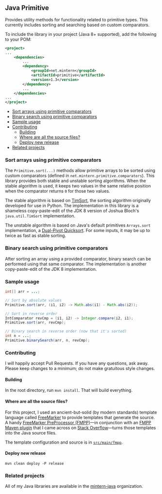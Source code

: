 ## Java Primitive

Provides utility methods for functionality related to primitive types.
This currently includes sorting and searching based on custom comparators.

To include the library in your project (Java 8+ supported), add the following
to your POM:

```xml
<project>
...
    <dependencies>
        ...
        <dependency>
            <groupId>net.mintern</groupId>
            <artifactId>primitive</artifactId>
            <version>1.3</version>
        </dependency>
        ...
    </dependencies>
...
</project>
```

- [Sort arrays using primitive comparators](#sort-arrays-using-primitive-comparators)
- [Binary search using primitive comparators](#binary-search-using-primitive-comparators)
- [Sample usage](#sample-usage)
- [Contributing](#contributing)
    - [Building](#building)
    - [Where are all the source files?](#where-are-all-the-source-files)
    - [Deploy new release](#deploy-new-release)
- [Related projects](#related-projects)

### Sort arrays using primitive comparators

The `Primitive.sort(...)` methods allow primitive arrays to be sorted using
custom comparators (defined in `net.mintern.primitive.comparators`). This
library provides both stable and unstable sorting algorithms. When the stable
algorithm is used, it keeps two values in the same relative position when the
comparator returns `0` for those two values.

The stable algorithm is based on
[TimSort](http://en.wikipedia.org/wiki/Timsort), the sorting algorithm
originally developed for use in Python. The implementation in this library is
a shameless copy-paste-edit of the JDK 8 version of Joshua Bloch's
`java.util.TimSort` implementation.

The unstable algorithm is based on Java's default primitives `Arrays.sort`
implementation, a [Dual-Pivot
Quicksort](http://en.wikipedia.org/wiki/Quicksort#Variants). For some inputs,
it may be up to twice as fast as stable sorting.

### Binary search using primitive comparators

After sorting an array using a provided comparator, binary search can be
performed using that same comparator. The implementation is another
copy-paste-edit of the JDK 8 implementation.

### Sample usage

```java
int[] arr = ...;

// Sort by absolute values
Primitive.sort(arr, (i1, i2) -> Math.abs(i1) - Math.abs(i2));

// Sort in reverse order
IntComparator revCmp = (i1, i2) -> Integer.compare(i2, i1);
Primitive.sort(arr, revCmp);

// Binary search in reverse order (now that it's sorted)
int n = ...;
Primitive.binarySearch(arr, n, revCmp);
```

### Contributing

I will happily accept Pull Requests. If you have any questions, ask away.
Please keep changes to a minimum; do not make gratuitous style changes.

#### Building

In the root directory, run `mvn install`. That will build everything.

#### Where are all the source files?

For this project, I used an ancient-but-solid (by modern standards) template
language called [FreeMarker](http://freemarker.org) to provide templates that
generate the source. A handy [FreeMarker PreProcessor
(FMPP)](http://fmpp.sourceforge.net/index.html)&mdash;in conjunction with an
[FMPP Maven plugin](https://code.google.com/p/freemarkerpp-maven-plugin/) that
I came across on [Stack
Overflow](http://stackoverflow.com/a/3925944/1237044)&mdash;turns those
templates into the Java source files.

The template configuration and source is in
[`src/main/fmpp`](https://github.com/mintern-java/primitive/tree/master/src/main/fmpp).

#### Deploy new release

    mvn clean deploy -P release

### Related projects

All of my Java libraries are available in the
[mintern-java](https://github.com/mintern-java) organization.

